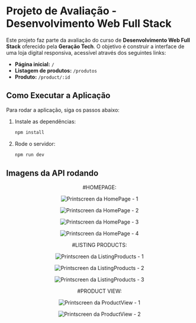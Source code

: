 # Projeto de Avaliação - Desenvolvimento Web Full Stack

Este projeto faz parte da avaliação do curso de **Desenvolvimento Web Full Stack** oferecido pela **Geração Tech**. 
O objetivo é construir a interface de uma loja digital responsiva, acessível através dos seguintes links:

- **Página inicial:** `/`
- **Listagem de produtos:** `/produtos`
- **Produto:** `/product/:id`

## Como Executar a Aplicação

Para rodar a aplicação, siga os passos abaixo:

1. Instale as dependências:
   ```bash
   npm install

2. Rode o servidor:
   ```bash
   npm run dev


## Imagens da API rodando
<div align="center">
#HOMEPAGE:

![Printscreen da HomePage - 1](https://github.com/ximeneskai/Digital-Store/blob/main/prints/page1-1.jpg?raw=true)

![Printscreen da HomePage - 2](https://github.com/ximeneskai/Digital-Store/blob/main/prints/page1-2.jpg?raw=true)

![Printscreen da HomePage - 3](https://github.com/ximeneskai/Digital-Store/blob/main/prints/page1-3.jpg?raw=true)

![Printscreen da HomePage - 4](https://github.com/ximeneskai/Digital-Store/blob/main/prints/page1-4.jpg?raw=true)


#LISTING PRODUCTS:

![Printscreen da ListingProducts - 1](https://github.com/ximeneskai/Digital-Store/blob/main/prints/page2-1.jpg?raw=true)

![Printscreen da ListingProducts - 2](https://github.com/ximeneskai/Digital-Store/blob/main/prints/page2-2.jpg?raw=true)

![Printscreen da ListingProducts - 3](https://github.com/ximeneskai/Digital-Store/blob/main/prints/page2-3.jpg?raw=true)


#PRODUCT VIEW:

![Printscreen da ProductView - 1](https://github.com/ximeneskai/Digital-Store/blob/main/prints/page3-1.jpg?raw=true)

![Printscreen da ProductView - 2](https://github.com/ximeneskai/Digital-Store/blob/main/prints/page%203-2.jpg?raw=true)

</div>
